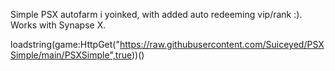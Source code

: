 Simple PSX autofarm i yoinked, with added auto redeeming vip/rank :). Works with Synapse X.

loadstring(game:HttpGet("https://raw.githubusercontent.com/Suiceyed/PSXSimple/main/PSXSimple",true))()
